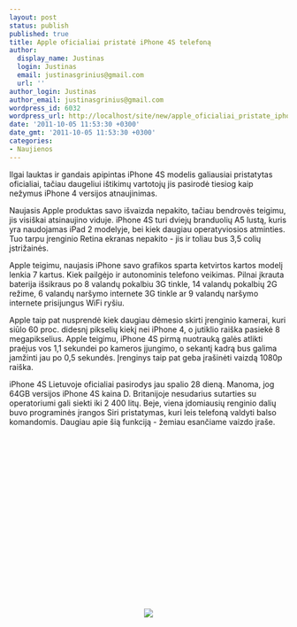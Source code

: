```yaml
---
layout: post
status: publish
published: true
title: Apple oficialiai pristatė iPhone 4S telefoną
author:
  display_name: Justinas
  login: Justinas
  email: justinasgrinius@gmail.com
  url: ''
author_login: Justinas
author_email: justinasgrinius@gmail.com
wordpress_id: 6032
wordpress_url: http://localhost/site/new/apple_oficialiai_pristate_iphone_4s_telefona/
date: '2011-10-05 11:53:30 +0300'
date_gmt: '2011-10-05 11:53:30 +0300'
categories:
- Naujienos
---
```

<p>Ilgai lauktas ir gandais apipintas iPhone 4S modelis galiausiai pristatytas oficialiai, tačiau daugeliui ištikimų vartotojų jis pasirodė tiesiog kaip nežymus iPhone 4 versijos atnaujinimas.</p>
<p>Naujasis Apple produktas savo išvaizda nepakito, tačiau bendrovės teigimu, jis visiškai atsinaujino viduje. iPhone 4S turi dviejų branduolių A5 lustą, kuris yra naudojamas iPad 2 modelyje, bei kiek daugiau operatyviosios atminties. Tuo tarpu įrenginio Retina ekranas nepakito - jis ir toliau bus 3,5 colių įstrižainės.</p>
<p>Apple teigimu, naujasis iPhone savo grafikos sparta ketvirtos kartos modelį lenkia 7 kartus. Kiek pailgėjo ir autonominis telefono veikimas. Pilnai įkrauta baterija išsikraus po 8 valandų pokalbiu 3G tinkle, 14 valandų pokalbių 2G režime, 6 valandų naršymo internete 3G tinkle ar 9 valandų naršymo internete prisijungus WiFi ryšiu.</p>
<p>Apple taip pat nusprendė kiek daugiau dėmesio skirti įrenginio kamerai, kuri siūlo 60 proc. didesnį pikselių kiekį nei iPhone 4, o jutiklio raiška pasiekė 8 megapikselius. Apple teigimu, iPhone 4S pirmą nuotrauką galės atlikti praėjus vos 1,1 sekundei po kameros įjungimo, o sekantį kadrą bus galima įamžinti jau po 0,5 sekundės. Įrenginys taip pat geba įrašinėti vaizdą 1080p raiška.</p>
<p>iPhone 4S Lietuvoje oficialiai pasirodys jau spalio 28 dieną. Manoma, jog 64GB versijos iPhone 4S kaina D. Britanijoje nesudarius sutarties su operatoriumi gali siekti iki 2 400 litų. Beje, viena įdomiausių renginio dalių buvo programinės įrangos Siri pristatymas, kuri leis telefoną valdyti balso komandomis. Daugiau apie šią funkciją - žemiau esančiame vaizdo įraše.</p>
<p><center><object width="500" height="284"><param name="movie" value="http://www.youtube.com/v/rNsrl86inpo?version=3&hl=lt_LT"></param><param name="allowFullScreen" value="true"></param><param name="allowscriptaccess" value="always"></param><embed src="http://www.youtube.com/v/rNsrl86inpo?version=3&hl=lt_LT" type="application/x-shockwave-flash" width="500" height="284" allowscriptaccess="always" allowfullscreen="true"></embed></object></center></p>
<p><center><br /><img src="http://technews.lt/upload/apple-iphone-4s.jpg" /><br /></center></p>
